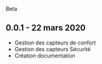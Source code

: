 Beta
####

0.0.1 - 22 mars 2020
---

* Gestion des capteurs de confort
* Gestion des capteurs Sécurité
* Création documentation

